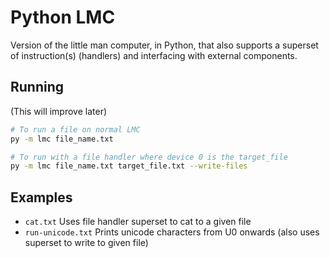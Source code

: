 # Python LMC
Version of the little man computer, in Python, that also supports a superset of instruction(s) (handlers) and interfacing with external components.

## Running
(This will improve later)

```bash
# To run a file on normal LMC
py -m lmc file_name.txt

# To run with a file handler where device 0 is the target_file
py -m lmc file_name.txt target_file.txt --write-files
```

## Examples
- `cat.txt` Uses file handler superset to cat to a given file
- `run-unicode.txt` Prints unicode characters from U0 onwards (also uses superset to write to given file)